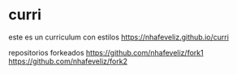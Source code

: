 # curri
este es un curriculum con estilos
https://nhafeveliz.github.io/curri



repositorios forkeados
https://github.com/nhafeveliz/fork1
https://github.com/nhafeveliz/fork2
